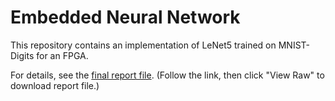 # Embedded Neural Network

This repository contains an implementation of LeNet5 trained on MNIST-Digits for an FPGA.

For details, see the [final report file](/BryanBlakeslee_ProjectFinalReport.pdf).  (Follow the link, then click "View Raw" to download report file.)